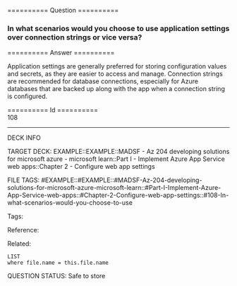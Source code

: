 ========== Question ==========  

### In what scenarios would you choose to use application settings over connection strings or vice versa?  

========== Answer ==========  

Application settings are generally preferred for storing configuration values
and secrets, as they are easier to access and manage. Connection strings are
recommended for database connections, especially for Azure databases that are
backed up along with the app when a connection string is configured.

========== Id ==========  
108

---

DECK INFO

TARGET DECK: EXAMPLE::EXAMPLE::MADSF - Az 204 developing solutions for microsoft azure - microsoft learn::Part I - Implement Azure App Service web apps::Chapter 2 - Configure web app settings

FILE TAGS: #EXAMPLE::#EXAMPLE::#MADSF-Az-204-developing-solutions-for-microsoft-azure-microsoft-learn::#Part-I-Implement-Azure-App-Service-web-apps::#Chapter-2-Configure-web-app-settings::#108-In-what-scenarios-would-you-choose-to-use

Tags:

Reference:

Related:

```dataview
LIST
where file.name = this.file.name
```
QUESTION STATUS: Safe to store
